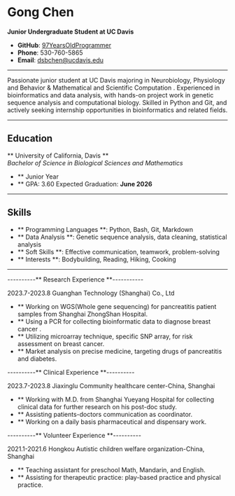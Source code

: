 #  Gong Chen 				              

**Junior Undergraduate Student at UC Davis**  
- **GitHub**: [97YearsOldProgrammer](https://github.com/97YearsOldProgrammer)  
- **Phone**: 530-760-5865  
- **Email**: [dsbchen@ucdavis.edu](mailto:dsbchen@ucdavis.edu) 

---
Passionate junior student at UC Davis majoring in Neurobiology, Physiology and Behavior & Mathematical and Scientific Computation . Experienced in bioinformatics and data analysis, with hands-on project work in genetic sequence analysis and computational biology. Skilled in Python and Git, and actively seeking internship opportunities in bioinformatics and related fields.

---

## Education

** University of California, Davis **  
_Bachelor of Science in Biological Sciences and Mathematics_  
- ** Junior Year  
- ** GPA: 3.60
Expected Graduation: **June 2026**

---

## Skills

- ** Programming Languages **: Python, Bash, Git, Markdown
- ** Data Analysis **: Genetic sequence analysis, data cleaning, statistical analysis
- ** Soft Skills **: Effective communication, teamwork, problem-solving
- ** Interests **: Bodybuilding, Reading, Hiking, Cooking

---

----------**     Research Experience     **-----------

2023.7-2023.8 Guanghan Technology (Shanghai) Co., Ltd

- ** Working on WGS(Whole gene sequencing) for pancreatitis patient samples from Shanghai ZhongShan Hospital.  
- ** Using a PCR for collecting bioinformatic data to diagnose breast cancer .  
- ** Utilizing microarray technique, specific SNP array, for risk assessment on breast cancer.  
- ** Market analysis on precise medicine, targeting drugs of pancreatitis and diabetes.

----------**     Clinical Experience     **----------

2023.7-2023.8   Jiaxinglu Community healthcare center-China, Shanghai  

- ** Working with M.D. from Shanghai Yueyang Hospital for collecting clinical data for further research on his post-doc study.  
- ** Assisting patients-doctors communication as coordinator.  
- ** Working on a daily basis pharmaceutical and dispensary work.

----------**     Volunteer Experience    **----------

2021.1-2021.6 Hongkou Autistic children welfare organization-China, Shanghai

- ** Teaching assistant for preschool Math, Mandarin, and English.   
- ** Assisting for therapeutic practice: play-based practice and physical practice.
